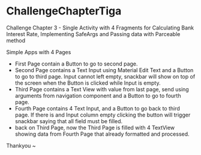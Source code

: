 # ChallengeChapterTiga
Challenge Chapter 3 - Single Activity with 4 Fragments for Calculating Bank Interest Rate, Implementing SafeArgs and Passing data with Parceable method

Simple Apps with 4 Pages

- First Page contain a Button to go to second page.
- Second Page contains a Text Input using Material Edit Text and a Button to go to third page. Input cannot left empty, snackbar will show on top of the screen when the Button is clicked while Input is empty.
- Third Page contains a Text View with value from last page, send using arguments from navigation component and a Button to go to fourth page.
- Fourth Page contains 4 Text Input, and a Button to go back to third page. If there is and Input column empty clicking the button will trigger snackbar saying that all field must be filled.
- back on Third Page, now the Third Page is filled with 4 TextView showing data from Fourth Page that already formatted and processed.

Thankyou ~
